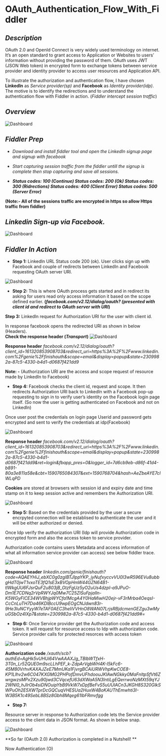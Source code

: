 # OAuth_Authentication_Flow_With_Fiddler

## *Description*
OAuth 2.0 and OpenId Connect is very widely used terminology on internet. It’s an open standard to grant access to Application or Websites to users’ information without providing the password of them. OAuth uses JWT (JSON Web token) in encrypted form to exchange tokens between service provider and identity provider to access user resources and Application API.

To illustrate the authorization and authentication flow, I have chosen **LinkedIn** as *Service provider(sp)* and **Facebook** as *Identity provider(idp)*. The motive is to identify the redirections and to understand the authentication flow with Fiddler in action. (*Fiddler intercept session traffic*)

## *Overview*

![Dashboard](https://anishpathan.files.wordpress.com/2020/05/oauth_authflow.jpg?w=1024)

## *Fiddler Prep*

* *Download and install fiddler tool and open the LinkedIn signup page and signup with facebook*

* *Start capturing session traffic from the fiddler untill the signup is complete then stop capturing and save all sessions.*
* ***Status codes: 100 (Continue) Status codes: 200 (Ok) Status codes: 300 (Ridrections) Status codes: 400 (Client Error) Status codes: 500 (Server Error)***

**(Note:- All of the sessions traffic are encrypted in https so allow Https traffic from fiddler)**

## *Linkedin Sign-up via Facebook.*

![Dashboard](https://s2.aconvert.com/convert/p3r68-cdx67/ttwkz-jw3sl.png)

## *Fiddler In Action*

* **Step 1:** LinkedIn URL Status code 200 (ok). User clicks sign up with Facebook and couple of redirects between LinkedIn and Facebook requesting OAuth server URI.

![Dashboard](https://anishpathan.files.wordpress.com/2020/05/4.png?w=1024)

* **Step 2:** This is where OAuth process gets started and in redirect its asking for users read only access information it based on the scope defined earlier. **(*facebook.com/v2.12/dialog/oauth? (presented with client id and redirect to OAuth server with URI*)**

**Step 3:** LinkedIn request for Authorization URI for the user with client id.

In response facebook opens the redirected URI as shown in below (Headers).  
**Check the response header (*Transport*)**
![Dashboard](https://anishpathan.files.wordpress.com/2020/05/5.png?w=1024)

**Response header** 
*facebook.com/v2.12/dialog/oauth?client_id=161320853908703&redirect_uri=https%3A%2F%2Fwww.linkedin.com%2Fgenie%2Ffinishauth&scope=email&display=popup&state=2309982a-87c5-4330-b4d1-d0687f421dd9*

**Note: -** (Authorization URI are the access and scope request of resource made by LinkedIn to Facebook)

* **Step 4:** Facebook checks the client id, request and scope. It then redirects Authorization URI back to LinkedIn with a Facebook pop-up requesting to sign in to verify user’s identity on the Facebook login page itself. (So now the user is getting authenticated on Facebook and not on LinkedIn)

Once user post the credentials on login page Userid and password gets encrypted and sent to verify the credentials at idp(Facebook)

![Dashboard](https://anishpathan.files.wordpress.com/2020/05/7.png?w=1024)

**Response header** 
*facebook.com/v2.12/dialog/oauth?client_id=161320853908703&redirect_uri=https%3A%2F%2Fwww.linkedin.com%2Fgenie%2Ffinishauth&scope=email&display=popup&state=2309982a-87c5-4330-b4d1-d0687f421dd9&ret=login&fbapp_pres=0&logger_id=7d6cb9eb-d86f-41d4-b891-80a3e811a58e&cbt=1590765084307&ext=1590768704&hash=AeZbeAYE7clWLqPD*

**Cookies** are stored at browsers with session id and expiry date and time stamp on it to keep session active and remembers the Authorization URI.

![Dashboard](https://anishpathan.files.wordpress.com/2020/05/7.png?w=1024)

* **Step 5:** Based on the credentials provided by the user a secure encrpyted connection will be establised to authenticate the user and it will be either authorized or denied.

Once Idp verify the authorization URI (Idp will provide Authorization code in encrypted form and also the access token to service provider.

Authorization code contains users Metadata and access information of what all information service provider can access) see below fiddler trace.

![Dashboard](https://anishpathan.files.wordpress.com/2020/05/6.png?w=1024)

**Response header** 
*linkedin.com/genie/finishauth?code=AQAEYHiJ_ebXC0g0zgIBTJIppYKP_jyNufxyccvVU0I3wR596EVu8ubbgHdT0jwT1vxoTE3fQ1sE3xBVOpHmW44GZN64B1-tlWkgUU6FJsrQuF2u803jB_GtzFgUz5yO2uUs4dzpI-a9JPuO-Dm1E7CDNq2rVpRWYJq0Mw7C25ZISuFpjaIln-K5WGyFICE34WVBhjpWYCfa1McgA4Y0HaMiwH20ejr-vF3rMrba4OeqsI-CcCnLuTH7Da46KDlBccU9wpEOgCNJdwn83r-9He3luNCYyyW7eTAF0AEC3heliVVHnO8WAN07LrjsRBjdcmenGEZgu3wMyuGSbOz4lXp7&state=2309982a-87c5-4330-b4d1-d0687f421dd9#_=_*

* **Step 6:** 
Once Service provider get the Authorization code and access token. It will request for resource access to Idp with authorization code. Service provider calls for protected resorces with access token 

![Dashboard](https://anishpathan.files.wordpress.com/2020/05/8.png?w=1024)

**Authorization code** 
*/xauth/scb?_authEd=AgHk5vUHUi64VwAAAXJg_TBlbWTfxH_-3T0n_Lr52QUE0m9scLLhPEF_k-ZdpArVgbWH4K-I5kFc6-45M80VrhvKAXAJZeE7MmUKa1FjvrgBCAiURWVhpKwCOE8-KP1Llhv2w6C047KXGMG2PHPofDmvUFhdoouJKlAwNGkky0MaFnltpSfVt6ZwrgwzsMPx2Xzu90jwd3CVqcefU63dXWaA5N3lntiLgEQerrwoNzMXt59qYJ2WNI0_hJIrOb4siDNOuipYbB9VkW7xDpfBeFvS5uUUlACn3JKGH8S320GlkSWPuOh2E5XWTprDcGQCuqVHESUa2HuxW4BoKAUThEmwhti3I-W3B5K1c49SebL8BSz8Gbh8Mqeg61lbFRmvfgg*

* **Step 7:**

Resource server in response to Authorization code lets the Service provider access to the client data in JSON format. As shown in below snap.

![Dashboard](https://anishpathan.files.wordpress.com/2020/05/9.png?w=1024)

**So far (OAuth 2.0) Authorization is completed in a Nutshell! **

Now Authentication (O)
